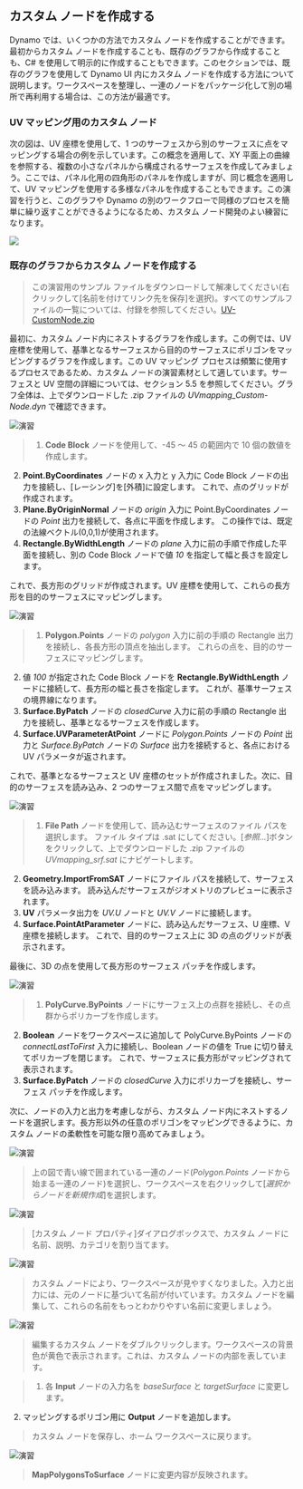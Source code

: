 

## カスタム ノードを作成する

Dynamo では、いくつかの方法でカスタム ノードを作成することができます。最初からカスタム ノードを作成することも、既存のグラフから作成することも、C# を使用して明示的に作成することもできます。このセクションでは、既存のグラフを使用して Dynamo UI 内にカスタム ノードを作成する方法について説明します。ワークスペースを整理し、一連のノードをパッケージ化して別の場所で再利用する場合は、この方法が最適です。

### UV マッピング用のカスタム ノード

次の図は、UV 座標を使用して、1 つのサーフェスから別のサーフェスに点をマッピングする場合の例を示しています。この概念を適用して、XY 平面上の曲線を参照する、複数の小さなパネルから構成されるサーフェスを作成してみましょう。ここでは、パネル化用の四角形のパネルを作成しますが、同じ概念を適用して、UV マッピングを使用する多様なパネルを作成することもできます。この演習を行うと、このグラフや Dynamo の別のワークフローで同様のプロセスを簡単に繰り返すことができるようになるため、カスタム ノード開発のよい練習になります。

![](images/9-2/uvMap2-01-01.jpg)

### 既存のグラフからカスタム ノードを作成する

> この演習用のサンプル ファイルをダウンロードして解凍してください(右クリックして[名前を付けてリンク先を保存]を選択)。すべてのサンプルファイルの一覧については、付録を参照してください。[UV-CustomNode.zip](datasets/9-2/UV-CustomNode.zip)

最初に、カスタム ノード内にネストするグラフを作成します。この例では、UV 座標を使用して、基準となるサーフェスから目的のサーフェスにポリゴンをマッピングするグラフを作成します。この UV マッピング プロセスは頻繁に使用するプロセスであるため、カスタム ノードの演習素材として適しています。サーフェスと UV 空間の詳細については、セクション 5.5 を参照してください。グラフ全体は、上でダウンロードした .zip ファイルの *UVmapping_Custom-Node.dyn* で確認できます。

![演習](images/9-2/UVmapping01.png)

> 1. **Code Block** ノードを使用して、-45 ～ 45 の範囲内で 10 個の数値を作成します。
2. **Point.ByCoordinates** ノードの x 入力と y 入力に Code Block ノードの出力を接続し、[レーシング]を[外積]に設定します。 これで、点のグリッドが作成されます。
3. **Plane.ByOriginNormal** ノードの *origin* 入力に Point.ByCoordinates ノードの *Point* 出力を接続して、各点に平面を作成します。 この操作では、既定の法線ベクトル(0,0,1)が使用されます。
4. **Rectangle.ByWidthLength** ノードの *plane* 入力に前の手順で作成した平面を接続し、別の Code Block ノードで値 *10* を指定して幅と長さを設定します。

これで、長方形のグリッドが作成されます。UV 座標を使用して、これらの長方形を目的のサーフェスにマッピングします。

![演習](images/9-2/UVmapping02.png)

> 1. **Polygon.Points** ノードの *polygon* 入力に前の手順の Rectangle 出力を接続し、各長方形の頂点を抽出します。 これらの点を、目的のサーフェスにマッピングします。
2. 値 *100* が指定された Code Block ノードを **Rectangle.ByWidthLength** ノードに接続して、長方形の幅と長さを指定します。 これが、基準サーフェスの境界線になります。
3. **Surface.ByPatch** ノードの *closedCurve* 入力に前の手順の Rectangle 出力を接続し、基準となるサーフェスを作成します。
4. **Surface.UVParameterAtPoint** ノードに *Polygon.Points* ノードの *Point* 出力と *Surface.ByPatch* ノードの *Surface* 出力を接続すると、各点における UV パラメータが返されます。

これで、基準となるサーフェスと UV 座標のセットが作成されました。次に、目的のサーフェスを読み込み、2 つのサーフェス間で点をマッピングします。

![演習](images/9-2/UVmapping03.png)

> 1. **File Path** ノードを使用して、読み込むサーフェスのファイル パスを選択します。 ファイル タイプは .sat にしてください。[*参照...*]ボタンをクリックして、上でダウンロードした .zip ファイルの *UVmapping_srf.sat* にナビゲートします。
2. **Geometry.ImportFromSAT** ノードにファイル パスを接続して、サーフェスを読み込みます。 読み込んだサーフェスがジオメトリのプレビューに表示されます。
3. **UV** パラメータ出力を *UV.U* ノードと *UV.V* ノードに接続します。
4. **Surface.PointAtParameter** ノードに、読み込んだサーフェス、U 座標、V 座標を接続します。 これで、目的のサーフェス上に 3D の点のグリッドが表示されます。

最後に、3D の点を使用して長方形のサーフェス パッチを作成します。

![演習](images/9-2/UVmapping04.png)

> 1. **PolyCurve.ByPoints** ノードにサーフェス上の点群を接続し、その点群からポリカーブを作成します。
2. **Boolean** ノードをワークスペースに追加して PolyCurve.ByPoints ノードの *connectLastToFirst* 入力に接続し、Boolean ノードの値を True に切り替えてポリカーブを閉じます。 これで、サーフェスに長方形がマッピングされて表示されます。
3. **Surface.ByPatch** ノードの *closedCurve* 入力にポリカーブを接続し、サーフェス パッチを作成します。

次に、ノードの入力と出力を考慮しながら、カスタム ノード内にネストするノードを選択します。長方形以外の任意のポリゴンをマッピングできるように、カスタム ノードの柔軟性を可能な限り高めてみましょう。

![演習](images/9-2/UVmapping05.png)

> 上の図で青い線で囲まれている一連のノード(*Polygon.Points* ノードから始まる一連のノード)を選択し、ワークスペースを右クリックして[*選択からノードを新規作成*]を選択します。

![演習](images/9-2/UVmapping06.png)

> [カスタム ノード プロパティ]ダイアログボックスで、カスタム ノードに名前、説明、カテゴリを割り当てます。

![演習](images/9-2/UVmapping07.png)

> カスタム ノードにより、ワークスペースが見やすくなりました。入力と出力には、元のノードに基づいて名前が付いています。カスタム ノードを編集して、これらの名前をもっとわかりやすい名前に変更しましょう。

![演習](images/9-2/UVmapping08.png)

> 編集するカスタム ノードをダブルクリックします。ワークスペースの背景色が黄色で表示されます。これは、カスタム ノードの内部を表しています。

> 1. 各 **Input** ノードの入力名を *baseSurface* と *targetSurface* に変更します。
2. マッピングするポリゴン用に **Output** ノードを追加します。
> カスタム ノードを保存し、ホーム ワークスペースに戻ります。

![演習](images/9-2/UVmapping09.png)

> **MapPolygonsToSurface** ノードに変更内容が反映されます。

